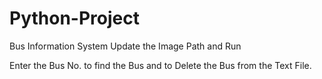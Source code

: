 # Python-Project
Bus Information System
Update the Image Path and Run 

Enter the Bus No. to find the Bus and to Delete the Bus from the Text File.
